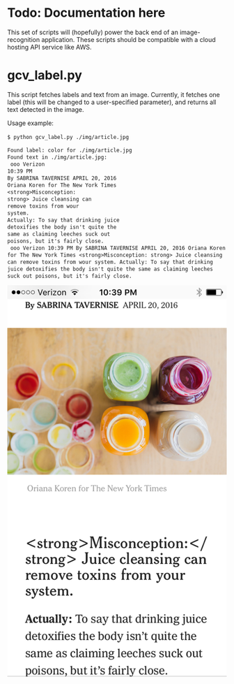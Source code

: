 # Todo: Documentation here

This set of scripts will (hopefully) power the back end of an image-recognition application. These scripts should be compatible with a cloud hosting API service like AWS.

# gcv_label.py

This script fetches labels and text from an image. Currently, it fetches one label (this will be changed to a user-specified parameter), and returns all text detected in the image.

Usage example:

`$ python gcv_label.py ./img/article.jpg`

```
Found label: color for ./img/article.jpg
Found text in ./img/article.jpg: 
 ooo Verizon
10:39 PM
By SABRINA TAVERNISE APRIL 20, 2016
Oriana Koren for The New York Times
<strong>Misconception:
strong> Juice cleansing can
remove toxins from wour
system.
Actually: To say that drinking juice
detoxifies the body isn't quite the
same as claiming leeches suck out
poisons, but it's fairly close.
 ooo Verizon 10:39 PM By SABRINA TAVERNISE APRIL 20, 2016 Oriana Koren for The New York Times <strong>Misconception: strong> Juice cleansing can remove toxins from wour system. Actually: To say that drinking juice detoxifies the body isn't quite the same as claiming leeches suck out poisons, but it's fairly close.
 ```
 
 
 ![alt text](https://github.com/jpgard/mhacksixteen/blob/master/jpgard/img/article.jpg "Logo Title Text 1")

 
